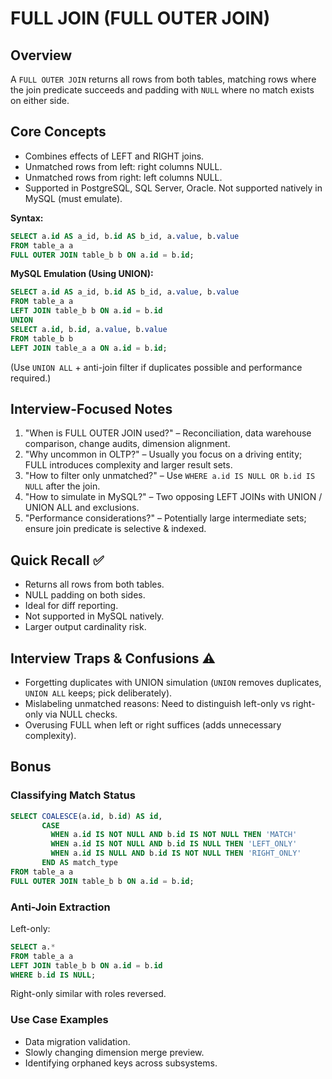 # FULL JOIN (FULL OUTER JOIN)

## Overview
A `FULL OUTER JOIN` returns all rows from both tables, matching rows where the join predicate succeeds and padding with `NULL` where no match exists on either side.

## Core Concepts
- Combines effects of LEFT and RIGHT joins.
- Unmatched rows from left: right columns NULL.
- Unmatched rows from right: left columns NULL.
- Supported in PostgreSQL, SQL Server, Oracle. Not supported natively in MySQL (must emulate).

**Syntax:**
```sql
SELECT a.id AS a_id, b.id AS b_id, a.value, b.value
FROM table_a a
FULL OUTER JOIN table_b b ON a.id = b.id;
```

**MySQL Emulation (Using UNION):**
```sql
SELECT a.id AS a_id, b.id AS b_id, a.value, b.value
FROM table_a a
LEFT JOIN table_b b ON a.id = b.id
UNION
SELECT a.id, b.id, a.value, b.value
FROM table_b b
LEFT JOIN table_a a ON a.id = b.id;
```
(Use `UNION ALL` + anti-join filter if duplicates possible and performance required.)

## Interview-Focused Notes
1. "When is FULL OUTER JOIN used?" – Reconciliation, data warehouse comparison, change audits, dimension alignment.
2. "Why uncommon in OLTP?" – Usually you focus on a driving entity; FULL introduces complexity and larger result sets.
3. "How to filter only unmatched?" – Use `WHERE a.id IS NULL OR b.id IS NULL` after the join.
4. "How to simulate in MySQL?" – Two opposing LEFT JOINs with UNION / UNION ALL and exclusions.
5. "Performance considerations?" – Potentially large intermediate sets; ensure join predicate is selective & indexed.

## Quick Recall ✅
- Returns all rows from both tables.
- NULL padding on both sides.
- Ideal for diff reporting.
- Not supported in MySQL natively.
- Larger output cardinality risk.

## Interview Traps & Confusions ⚠️
- Forgetting duplicates with UNION simulation (`UNION` removes duplicates, `UNION ALL` keeps; pick deliberately).
- Mislabeling unmatched reasons: Need to distinguish left-only vs right-only via NULL checks.
- Overusing FULL when left or right suffices (adds unnecessary complexity).

## Bonus
### Classifying Match Status
```sql
SELECT COALESCE(a.id, b.id) AS id,
       CASE
         WHEN a.id IS NOT NULL AND b.id IS NOT NULL THEN 'MATCH'
         WHEN a.id IS NOT NULL AND b.id IS NULL THEN 'LEFT_ONLY'
         WHEN a.id IS NULL AND b.id IS NOT NULL THEN 'RIGHT_ONLY'
       END AS match_type
FROM table_a a
FULL OUTER JOIN table_b b ON a.id = b.id;
```

### Anti-Join Extraction
Left-only:
```sql
SELECT a.*
FROM table_a a
LEFT JOIN table_b b ON a.id = b.id
WHERE b.id IS NULL;
```
Right-only similar with roles reversed.

### Use Case Examples
- Data migration validation.
- Slowly changing dimension merge preview.
- Identifying orphaned keys across subsystems.
